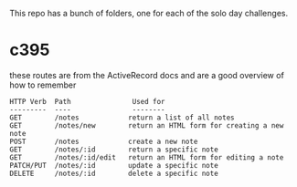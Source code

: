 This repo has a bunch of folders, one for each of the solo day challenges.

# c395

these routes are from the ActiveRecord docs and are a good overview of how to remember

```text
HTTP Verb  Path               Used for
---------  ----               --------
GET        /notes            return a list of all notes
GET        /notes/new        return an HTML form for creating a new note
POST       /notes            create a new note
GET        /notes/:id        return a specific note
GET        /notes/:id/edit   return an HTML form for editing a note
PATCH/PUT  /notes/:id        update a specific note
DELETE     /notes/:id        delete a specific note
```